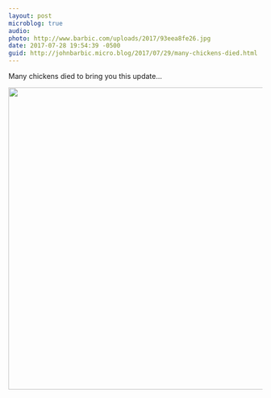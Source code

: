 ```yaml
---
layout: post
microblog: true
audio: 
photo: http://www.barbic.com/uploads/2017/93eea8fe26.jpg
date: 2017-07-28 19:54:39 -0500
guid: http://johnbarbic.micro.blog/2017/07/29/many-chickens-died.html
---
```

Many chickens died to bring you this update...

<img src="http://www.barbic.com/uploads/2017/93eea8fe26.jpg" width="600" height="600" style="height: auto" />
